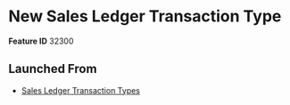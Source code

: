 # New Sales Ledger Transaction Type

**Feature ID** 32300

## Launched From

- [Sales Ledger Transaction Types](Sales%20Ledger%20Transaction%20Types.md)











































































